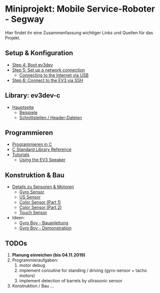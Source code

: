 # Miniprojekt: Mobile Service-Roboter - Segway
Hier findet ihr eine Zusammenfassung wichtiger Links und Quellen für das Projekt.

## Setup & Konfiguration
- [Step 4: Boot ev3dev](https://www.ev3dev.org/docs/getting-started/#step-4-boot-ev3dev)
- [Step 5: Set up a network connection](https://www.ev3dev.org/docs/networking/)
  - [Connecting to the Internet via USB](https://www.ev3dev.org/docs/tutorials/connecting-to-the-internet-via-usb/)
- [Step 6: Connect to the EV3 via SSH](https://www.ev3dev.org/docs/tutorials/connecting-to-ev3dev-with-ssh/)

## Library: ev3dev-c
- [Hauptseite](https://github.com/in4lio/ev3dev-c)
  - [Beispiele](https://github.com/in4lio/ev3dev-c/tree/master/eg)
  - [Schnittstellen / Header-Dateien](https://github.com/in4lio/ev3dev-c/tree/master/source/ev3)

## Programmieren
- [Programmieren in C](http://www.netzmafia.de/skripten/programmieren/index.html)
- [C Standard Library Reference](https://www.tutorialspoint.com/c_standard_library/index.htm)
- [Tutorials](https://www.ev3dev.org/docs/tutorials/)
  - [Using the EV3 Speaker ](https://www.ev3dev.org/docs/tutorials/using-ev3-speaker/)

## Konstruktion & Bau
- [Details zu Sensoren & Motoren](https://www.lego.com/de-de/themes/mindstorms)
  - [Gyro Sensor](https://www.youtube.com/watch?v=rZxuwxOpLYU)
  - [US Sensor](https://www.youtube.com/watch?v=yU7db5kFdXA)
  - [Color Sensor (Part 1)](https://www.youtube.com/watch?v=if1yk4WiaiQ)
  - [Color Sensor (Part 2)](https://www.youtube.com/watch?v=IplkMchOabc)
  - [Touch Sensor](https://www.youtube.com/watch?v=FN4VSRGu9_E)
- Ideen:
  - [Gyro Boy - Bauanleitung](https://www.youtube.com/watch?v=zDjWz4jC59s)
  - [Gyro Boy - Demonstration](https://www.youtube.com/watch?v=wejXE9jlszo)

## TODOs
1. **Planung einreichen (bis 04.11.2019)**
2. Programmieraufgaben:
   1. motor debug
   2. implement coroutine for standing / driving (gyro-sensor + tacho motors)
   3. implement detection of barrels by ultrasonic sensor
3. Konstruktion / Bau ...

